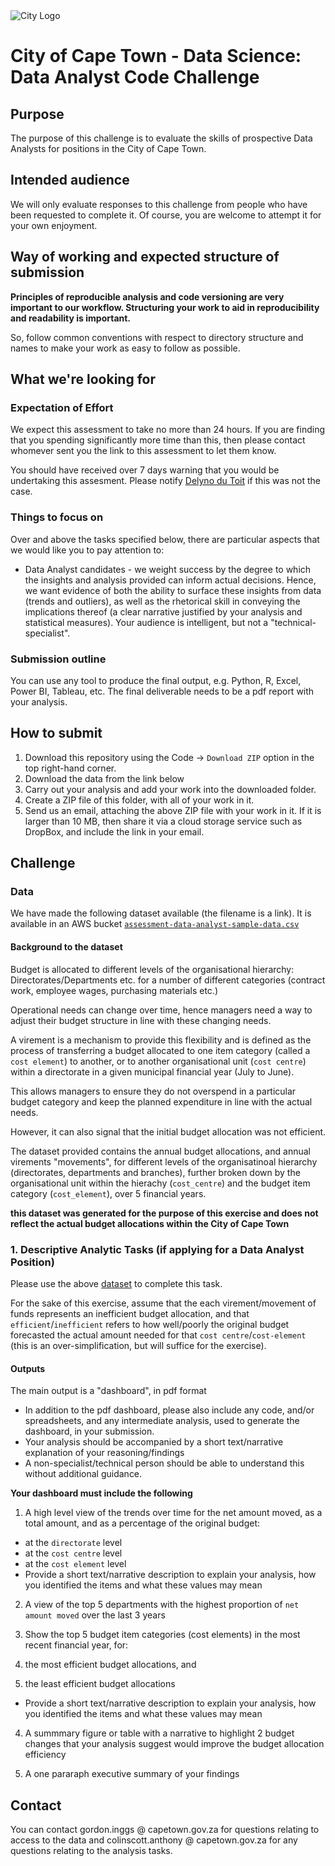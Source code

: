 
<img src="img/city_emblem.png" alt="City Logo"/>

# City of Cape Town - Data Science: Data Analyst Code Challenge

## Purpose

The purpose of this challenge is to evaluate the skills of prospective Data Analysts for positions in the City of Cape Town. 

## Intended audience

We will only evaluate responses to this challenge from people who have been requested to complete it. Of course, you are welcome to attempt it for your own enjoyment.

## Way of working and expected structure of submission
**Principles of reproducible analysis and code versioning are very important to our workflow. Structuring your work to aid in reproducibility and readability is important.**

So, follow common conventions with respect to directory structure and names to make your work as easy to follow as possible.

## What we're looking for
### Expectation of Effort
We expect this assessment to take no more than 24 hours. If you are finding that you spending significantly more time than this, then please contact whomever sent you the link to this assessment to let them know.

You should have received over 7 days warning that you would be undertaking this assesment. Please notify [Delyno du Toit](delyno.dutoit@capetown.gov.za) if this was not the case.

### Things to focus on
Over and above the tasks specified below, there are particular aspects that we would like you to pay attention to:

* Data Analyst candidates - we weight success by the degree to which the insights and analysis provided can inform actual decisions. Hence, we want evidence of both the ability to surface these insights from data (trends and outliers), as well as the rhetorical skill in conveying the implications thereof (a clear narrative justified by your analysis and statistical measures). Your audience is intelligent, but not a "technical-specialist".

### Submission outline
You can use any tool to produce the final output, e.g. Python, R, Excel, Power BI, Tableau, etc. The final deliverable needs to be a pdf report with your analysis.

## How to submit
1. Download this repository using the Code -> `Download ZIP` option in the top right-hand corner.
2. Download the data from the link below
3. Carry out your analysis and add your work into the downloaded folder.
6. Create a ZIP file of this folder, with all of your work in it.
7. Send us an email, attaching the above ZIP file with your work in it. If it is larger than 10 MB, then share it via a cloud storage service such as DropBox, and include the link in your email. 

## Challenge
### Data
We have made the following dataset available (the filename is a link). It is available in an AWS bucket [`assessment-data-analyst-sample-data.csv`](https://cct-budgets-code-challenge-input-data.s3.amazonaws.com/opm.assessment-data-analyst-sample-data.csv)

#### Background to the dataset
Budget is allocated to different levels of the organisational hierarchy: Directorates/Departments etc. for a number of different categories (contract work, employee wages, purchasing materials etc.)

Operational needs can change over time, hence managers need a way to adjust their budget structure in line with these changing needs.

A virement is a mechanism to provide this flexibility and is defined as the process of transferring a budget allocated to one item category (called a `cost element`) to another, or to another organisational unit (`cost centre`) within a directorate in a given municipal financial year (July to June). 

This allows managers to ensure they do not overspend in a particular budget category and keep the planned expenditure in line with the actual needs. 

However, it can also signal that the initial budget allocation was not efficient.

The dataset provided contains the annual budget allocations, and annual virements "movements", for different levels of the organisatinoal hierarchy (directorates, departments and branches), further broken down by the organisational unit  within the hierachy (`cost_centre`) and the budget item category (`cost_element`), over 5 financial years.

**this dataset was generated for the purpose of this exercise and does not reflect the actual budget allocations within the City of Cape Town**

### 1. Descriptive Analytic Tasks (if applying for a Data Analyst Position)
Please use the above [dataset](https://cct-budgets-code-challenge-input-data.s3.amazonaws.com/opm.assessment-data-analyst-sample-data.csv) to complete this task.

For the sake of this exercise, assume that the each virement/movement of funds represents an inefficient budget allocation, and that `efficient`/`inefficient` refers to how well/poorly the original budget forecasted the actual amount needed for that `cost centre`/`cost-element` (this is an over-simplification, but will suffice for the exercise).

#### Outputs
The main output is a "dashboard", in pdf format
* In addition to the pdf dashboard, please also include any code, and/or spreadsheets, and any intermediate analysis, used to generate the dashboard, in your submission.
* Your analysis should be accompanied by a short text/narrative explanation of your reasoning/findings
* A non-specialist/technical person should be able to understand this without additional guidance.

**Your dashboard must include the following** 
1) A high level view of the trends over time for the net amount moved, as a total amount, and as a percentage of the original budget:
  * at the `directorate` level
  * at the `cost centre` level
  * at the `cost element` level
* Provide a short text/narrative description to explain your analysis, how you identified the items and what these values may mean
  
2) A view of the top 5 departments with the highest proportion of `net amount moved` over the last 3 years

3) Show the top 5 budget item categories (cost elements) in the most recent financial year, for:
  1) the most efficient budget allocations, and
  2) the least efficient budget allocations
* Provide a short text/narrative description to explain your analysis, how you identified the items and what these values may mean

4) A summmary figure or table with a narrative to highlight 2 budget changes that your analysis suggest would improve the budget allocation efficiency

5) A one pararaph executive summary of your findings

## Contact
You can contact gordon.inggs @ capetown.gov.za for questions relating to access to the data and colinscott.anthony @ capetown.gov.za for any questions relating to the analysis tasks.
